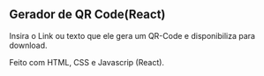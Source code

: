 ## Gerador de QR Code(React)

Insira o Link ou texto que ele gera um QR-Code e disponibiliza para download.

Feito com HTML, CSS e Javascrip (React).